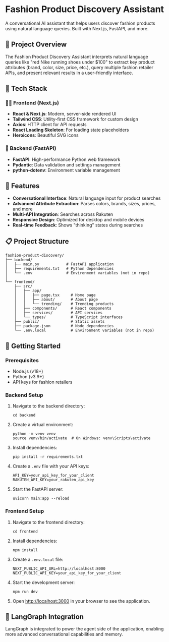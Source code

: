 # Fashion Product Discovery Assistant

A conversational AI assistant that helps users discover fashion products using natural language queries. Built with Next.js, FastAPI, and more.

## 🎯 Project Overview

The Fashion Product Discovery Assistant interprets natural language queries like "red Nike running shoes under $100" to extract key product attributes (brand, color, size, price, etc.), query multiple fashion retailer APIs, and present relevant results in a user-friendly interface.

## 🧩 Tech Stack

### 🧑‍🎨 Frontend (Next.js)
- **React & Next.js**: Modern, server-side rendered UI
- **Tailwind CSS**: Utility-first CSS framework for custom design
- **Axios**: HTTP client for API requests
- **React Loading Skeleton**: For loading state placeholders
- **Heroicons**: Beautiful SVG icons

### 🚀 Backend (FastAPI)
- **FastAPI**: High-performance Python web framework
- **Pydantic**: Data validation and settings management
- **python-dotenv**: Environment variable management

## 🌟 Features

- **Conversational Interface**: Natural language input for product searches
- **Advanced Attribute Extraction**: Parses colors, brands, sizes, prices, and more
- **Multi-API Integration**: Searches across Rakuten
- **Responsive Design**: Optimized for desktop and mobile devices
- **Real-time Feedback**: Shows "thinking" states during searches

## 📋 Project Structure

```
fashion-product-discovery/
├── backend/
│   ├── main.py            # FastAPI application
│   ├── requirements.txt   # Python dependencies
│   └── .env               # Environment variables (not in repo)
│
└── frontend/
    ├── src/
    │   ├── app/
    │   │   ├── page.tsx     # Home page
    │   │   ├── about/       # About page
    │   │   └── trending/    # Trending products
    │   ├── components/      # React components
    │   ├── services/        # API services
    │   └── types/           # TypeScript interfaces
    ├── public/              # Static assets
    ├── package.json         # Node dependencies
    └── .env.local           # Environment variables (not in repo)
```

## 🚀 Getting Started

### Prerequisites
- Node.js (v18+)
- Python (v3.9+)
- API keys for fashion retailers

### Backend Setup
1. Navigate to the backend directory:
   ```
   cd backend
   ```

2. Create a virtual environment:
   ```
   python -m venv venv
   source venv/bin/activate  # On Windows: venv\Scripts\activate
   ```

3. Install dependencies:
   ```
   pip install -r requirements.txt
   ```

4. Create a `.env` file with your API keys:
   ```
   API_KEY=your_api_key_for_your_client
   RAKUTEN_API_KEY=your_rakuten_api_key
   ```

5. Start the FastAPI server:
   ```
   uvicorn main:app --reload
   ```

### Frontend Setup
1. Navigate to the frontend directory:
   ```
   cd frontend
   ```

2. Install dependencies:
   ```
   npm install
   ```

3. Create a `.env.local` file:
   ```
   NEXT_PUBLIC_API_URL=http://localhost:8000
   NEXT_PUBLIC_API_KEY=your_api_key_for_your_client
   ```

4. Start the development server:
   ```
   npm run dev
   ```

5. Open [http://localhost:3000](http://localhost:3000) in your browser to see the application.

## 🤖 LangGraph Integration

LangGraph is integrated to power the agent side of the application, enabling more advanced conversational capabilities and memory.
